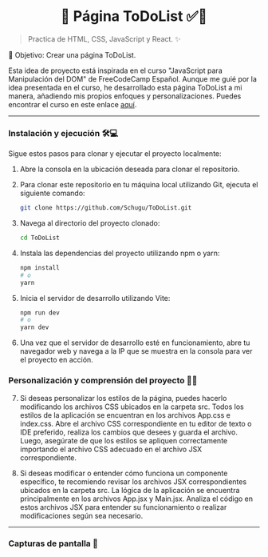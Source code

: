 <h1 align='center'>🌟 Página ToDoList ✅🌟</h1>

> Practica de HTML, CSS, JavaScript y React. ✨

🎯 Objetivo: Crear una página ToDoList.

Esta idea de proyecto está inspirada en el curso "JavaScript para Manipulación del DOM" de FreeCodeCamp Español. Aunque me guié por la idea presentada en el curso, he desarrollado esta página ToDoList a mi manera, añadiendo mis propios enfoques y personalizaciones. Puedes encontrar el curso en este enlace [aquí](https://www.youtube.com/watch?v=koiPxFFiqJ4 "Click aquí").

------------

### Instalación y ejecución 🛠️💻

Sigue estos pasos para clonar y ejecutar el proyecto localmente:

1. Abre la consola en la ubicación deseada para clonar el repositorio.

2. Para clonar este repositorio en tu máquina local utilizando Git, ejecuta el siguiente comando:

    ```bash
    git clone https://github.com/Schugu/ToDoList.git
    ```

3. Navega al directorio del proyecto clonado:

    ```bash
    cd ToDoList
    ```

4. Instala las dependencias del proyecto utilizando npm o yarn:

    ```bash
    npm install
    # o
    yarn
    ```

5. Inicia el servidor de desarrollo utilizando Vite:

    ```bash
    npm run dev
    # o
    yarn dev
    ```

6. Una vez que el servidor de desarrollo esté en funcionamiento, abre tu navegador web y navega a la IP que se muestra en la consola para ver el proyecto en acción.

### Personalización y comprensión del proyecto 🎨🧠

7. Si deseas personalizar los estilos de la página, puedes hacerlo modificando los archivos CSS ubicados en la carpeta src. Todos los estilos de la aplicación se encuentran en los archivos App.css e index.css. Abre el archivo CSS correspondiente en tu editor de texto o IDE preferido, realiza los cambios que desees y guarda el archivo. Luego, asegúrate de que los estilos se apliquen correctamente importando el archivo CSS adecuado en el archivo JSX correspondiente.

8. Si deseas modificar o entender cómo funciona un componente específico, te recomiendo revisar los archivos JSX correspondientes ubicados en la carpeta src. La lógica de la aplicación se encuentra principalmente en los archivos App.jsx y Main.jsx. Analiza el código en estos archivos JSX para entender su funcionamiento o realizar modificaciones según sea necesario.

------------

### Capturas de pantalla 📸


